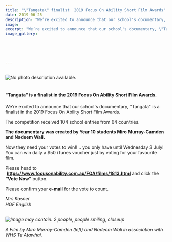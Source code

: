 ```yaml
---
title: "\"Tangata\" finalist  2019 Focus On Ability Short Film Awards"
date: 2019-06-25
description: "We’re excited to announce that our school's documentary, \"Tangata\" is a finalist in the 2019 Focus On Ability Short Film..."
image: 
excerpt: "We’re excited to announce that our school's documentary, \"Tangata\" is a finalist in the 2019 Focus On Ability Short Film Awards."
image_gallery:
    
    
    
    
    
---
```


<p><br /><img src="https://scontent-syd2-1.xx.fbcdn.net/v/t1.0-9/65386354_2280346452014520_8312329672880816128_n.jpg?_nc_cat=107&amp;_nc_eui2=AeHWtiwywbIVxQMN9zcTC5Cqv7Yt5U6zbDzwHRJO5E2Fg4E5AQKOTMUe3pjo18LkVnbXtERm6F-BMgD_4UiX-lobqhgQRUK4AGS7QPuFxigLHA&amp;_nc_oc=AQkrJU8c9wtqPGai-dbzikKoMDu0NEKLfDJFYs4ofsYVHG6h8g4ouuvHWTdXZd7SVnU&amp;_nc_ht=scontent-syd2-1.xx&amp;oh=564707a1fc97c02fdb21caf33a4ca98b&amp;oe=5D7C92A3" alt="No photo description available." /></p>
<h4><span><br />"Tangata" is a finalist in the 2019 Focus On Ability Short Film Awards.</span></h4>
<p>We&rsquo;re excited to announce that our school's documentary, "Tangata" is a finalist in the 2019 Focus On Ability Short Film Awards.</p>
<p>The competition received 104 school entries from 64 countries.</p>
<p><strong>The documentary was created by Year 10 students Miro Murray-Camden and Nadeem Wali. </strong></p>
<p>Now they need your votes to win!! .. you only have until Wednesday 3 July!<br /><span>You can win daily a $50 iTunes voucher just by voting for your favourite film.</span></p>
<p>Please head to &nbsp;<strong><a href="https://www.focusonability.com.au/FOA/films/1813.html">https://www.focusonability.com.au/FOA/films/1813.html</a></strong>&nbsp;and click the <strong>&ldquo;Vote Now&rdquo;</strong> button.</p>
<p>Please confirm your <strong>e-mail</strong> for the vote to count.</p>
<p><em>Mrs Kasner</em><br /><em>HOF English<br /><br /></em></p>
<p><em><img src="https://scontent-syd2-1.xx.fbcdn.net/v/t1.0-9/65606901_2280328398682992_6916778421976563712_n.jpg?_nc_cat=103&amp;_nc_eui2=AeGQSm9NhaoEZEdvohvGBV9TKxZYCNOIyniIhx4YyNI0zZDnoPrzxqQpecl0RimJyc-2-P-2XmjMWJg9ScZo-_l7D6KfHxKmFn45MBSu8qCVHw&amp;_nc_oc=AQlNaMyGG-nj1ajbg42xpRJncbegAq-FU_T0rJ7xWeQE4axOn1349adjWzVKs8fUK1Q&amp;_nc_ht=scontent-syd2-1.xx&amp;oh=331c1707f24a05962a50067162d55fbc&amp;oe=5D7A444C" alt="Image may contain: 2 people, people smiling, closeup" /></em></p>
<p><em><span>A Film by Miro Murray-Camden (left) and Nadeem Wali in association with WHS Te Atawhai.</span></em></p>

